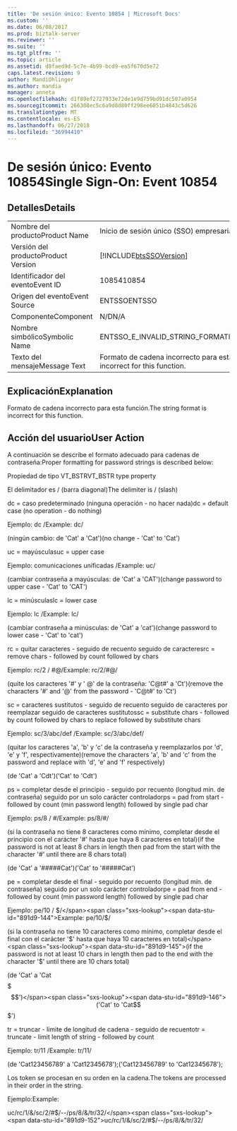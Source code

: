 ```yaml
---
title: 'De sesión único: Evento 10854 | Microsoft Docs'
ms.custom: ''
ms.date: 06/08/2017
ms.prod: biztalk-server
ms.reviewer: ''
ms.suite: ''
ms.tgt_pltfrm: ''
ms.topic: article
ms.assetid: d8faed9d-5c7e-4b99-bcd9-ea5f670d5e72
caps.latest.revision: 9
author: MandiOhlinger
ms.author: mandia
manager: anneta
ms.openlocfilehash: d1f89ef2727933e72de1e9d759bd91dc507a0954
ms.sourcegitcommit: 266308ec5c6a9d8d80ff298ee6051b4843c5d626
ms.translationtype: MT
ms.contentlocale: es-ES
ms.lasthandoff: 06/27/2018
ms.locfileid: "36994410"
---
```

# <a name="single-sign-on-event-10854"></a><span data-ttu-id="891d9-102">De sesión único: Evento 10854</span><span class="sxs-lookup"><span data-stu-id="891d9-102">Single Sign-On: Event 10854</span></span>
## <a name="details"></a><span data-ttu-id="891d9-103">Detalles</span><span class="sxs-lookup"><span data-stu-id="891d9-103">Details</span></span>  
  
|                 |                                                            |
|-----------------|------------------------------------------------------------|
|  <span data-ttu-id="891d9-104">Nombre del producto</span><span class="sxs-lookup"><span data-stu-id="891d9-104">Product Name</span></span>   |                 <span data-ttu-id="891d9-105">Inicio de sesión único (SSO) empresarial</span><span class="sxs-lookup"><span data-stu-id="891d9-105">Enterprise Single Sign-On</span></span>                  |
| <span data-ttu-id="891d9-106">Versión del producto</span><span class="sxs-lookup"><span data-stu-id="891d9-106">Product Version</span></span> | [!INCLUDE[btsSSOVersion](../includes/btsssoversion-md.md)] |
|    <span data-ttu-id="891d9-107">Identificador del evento</span><span class="sxs-lookup"><span data-stu-id="891d9-107">Event ID</span></span>     |                           <span data-ttu-id="891d9-108">10854</span><span class="sxs-lookup"><span data-stu-id="891d9-108">10854</span></span>                            |
|  <span data-ttu-id="891d9-109">Origen del evento</span><span class="sxs-lookup"><span data-stu-id="891d9-109">Event Source</span></span>   |                           <span data-ttu-id="891d9-110">ENTSSO</span><span class="sxs-lookup"><span data-stu-id="891d9-110">ENTSSO</span></span>                           |
|    <span data-ttu-id="891d9-111">Componente</span><span class="sxs-lookup"><span data-stu-id="891d9-111">Component</span></span>    |                            <span data-ttu-id="891d9-112">N/D</span><span class="sxs-lookup"><span data-stu-id="891d9-112">N/A</span></span>                             |
|  <span data-ttu-id="891d9-113">Nombre simbólico</span><span class="sxs-lookup"><span data-stu-id="891d9-113">Symbolic Name</span></span>  |               <span data-ttu-id="891d9-114">ENTSSO_E_INVALID_STRING_FORMAT</span><span class="sxs-lookup"><span data-stu-id="891d9-114">ENTSSO_E_INVALID_STRING_FORMAT</span></span>               |
|  <span data-ttu-id="891d9-115">Texto del mensaje</span><span class="sxs-lookup"><span data-stu-id="891d9-115">Message Text</span></span>   |     <span data-ttu-id="891d9-116">Formato de cadena incorrecto para esta función.</span><span class="sxs-lookup"><span data-stu-id="891d9-116">The string format is incorrect for this function.</span></span>      |
  
## <a name="explanation"></a><span data-ttu-id="891d9-117">Explicación</span><span class="sxs-lookup"><span data-stu-id="891d9-117">Explanation</span></span>  
 <span data-ttu-id="891d9-118">Formato de cadena incorrecto para esta función.</span><span class="sxs-lookup"><span data-stu-id="891d9-118">The string format is incorrect for this function.</span></span>  
  
## <a name="user-action"></a><span data-ttu-id="891d9-119">Acción del usuario</span><span class="sxs-lookup"><span data-stu-id="891d9-119">User Action</span></span>  
 <span data-ttu-id="891d9-120">A continuación se describe el formato adecuado para cadenas de contraseña:</span><span class="sxs-lookup"><span data-stu-id="891d9-120">Proper formatting for password strings is described below:</span></span>  
  
 <span data-ttu-id="891d9-121">Propiedad de tipo VT_BSTR</span><span class="sxs-lookup"><span data-stu-id="891d9-121">VT_BSTR type property</span></span>  
  
 <span data-ttu-id="891d9-122">El delimitador es / (barra diagonal)</span><span class="sxs-lookup"><span data-stu-id="891d9-122">The delimiter is / (slash)</span></span>  
  
 <span data-ttu-id="891d9-123">dc = caso predeterminado (ninguna operación - no hacer nada)</span><span class="sxs-lookup"><span data-stu-id="891d9-123">dc = default case (no operation - do nothing)</span></span>  
  
 <span data-ttu-id="891d9-124">Ejemplo: dc /</span><span class="sxs-lookup"><span data-stu-id="891d9-124">Example: dc/</span></span>  
  
 <span data-ttu-id="891d9-125">(ningún cambio: de 'Cat' a 'Cat')</span><span class="sxs-lookup"><span data-stu-id="891d9-125">(no change - 'Cat' to 'Cat')</span></span>  
  
 <span data-ttu-id="891d9-126">uc = mayúsculas</span><span class="sxs-lookup"><span data-stu-id="891d9-126">uc = upper case</span></span>  
  
 <span data-ttu-id="891d9-127">Ejemplo: comunicaciones unificadas /</span><span class="sxs-lookup"><span data-stu-id="891d9-127">Example: uc/</span></span>  
  
 <span data-ttu-id="891d9-128">(cambiar contraseña a mayúsculas: de 'Cat' a 'CAT')</span><span class="sxs-lookup"><span data-stu-id="891d9-128">(change password to upper case - 'Cat' to 'CAT')</span></span>  
  
 <span data-ttu-id="891d9-129">lc = minúsculas</span><span class="sxs-lookup"><span data-stu-id="891d9-129">lc = lower case</span></span>  
  
 <span data-ttu-id="891d9-130">Ejemplo: lc /</span><span class="sxs-lookup"><span data-stu-id="891d9-130">Example: lc/</span></span>  
  
 <span data-ttu-id="891d9-131">(cambiar contraseña a minúsculas: de 'Cat' a 'cat')</span><span class="sxs-lookup"><span data-stu-id="891d9-131">(change password to lower case - 'Cat' to 'cat')</span></span>  
  
 <span data-ttu-id="891d9-132">rc = quitar caracteres - seguido de recuento seguido de caracteres</span><span class="sxs-lookup"><span data-stu-id="891d9-132">rc = remove chars - followed by count followed by chars</span></span>  
  
 <span data-ttu-id="891d9-133">Ejemplo: rc/2 / #@/</span><span class="sxs-lookup"><span data-stu-id="891d9-133">Example: rc/2/#@/</span></span>  
  
 <span data-ttu-id="891d9-134">(quite los caracteres '#' y ' @' de la contraseña: 'C@t#' a 'Ct')</span><span class="sxs-lookup"><span data-stu-id="891d9-134">(remove the characters '#' and '@' from the password - 'C@t#' to 'Ct')</span></span>  
  
 <span data-ttu-id="891d9-135">sc = caracteres sustitutos - seguido de recuento seguido de caracteres por reemplazar seguido de caracteres sustitutos</span><span class="sxs-lookup"><span data-stu-id="891d9-135">sc = substitute chars - followed by count followed by chars to replace followed by substitute chars</span></span>  
  
 <span data-ttu-id="891d9-136">Ejemplo: sc/3/abc/def /</span><span class="sxs-lookup"><span data-stu-id="891d9-136">Example: sc/3/abc/def/</span></span>  
  
 <span data-ttu-id="891d9-137">(quitar los caracteres 'a', 'b' y 'c' de la contraseña y reemplazarlos por 'd', 'e' y 'f', respectivamente)</span><span class="sxs-lookup"><span data-stu-id="891d9-137">(remove the characters 'a', 'b' and 'c' from the password and replace with 'd', 'e' and 'f' respectively)</span></span>  
  
 <span data-ttu-id="891d9-138">(de 'Cat' a 'Cdt')</span><span class="sxs-lookup"><span data-stu-id="891d9-138">('Cat' to 'Cdt')</span></span>  
  
 <span data-ttu-id="891d9-139">ps = completar desde el principio - seguido por recuento (longitud mín. de contraseña) seguido por un solo carácter controlador</span><span class="sxs-lookup"><span data-stu-id="891d9-139">ps = pad from start - followed by count (min password length) followed by single pad char</span></span>  
  
 <span data-ttu-id="891d9-140">Ejemplo: ps/8 / #/</span><span class="sxs-lookup"><span data-stu-id="891d9-140">Example: ps/8/#/</span></span>  
  
 <span data-ttu-id="891d9-141">(si la contraseña no tiene 8 caracteres como mínimo, completar desde el principio con el carácter '#' hasta que haya 8 caracteres en total)</span><span class="sxs-lookup"><span data-stu-id="891d9-141">(if the password is not at least 8 chars in length then pad from the start with the character '#' until there are 8 chars total)</span></span>  
  
 <span data-ttu-id="891d9-142">(de 'Cat' a '#####Cat')</span><span class="sxs-lookup"><span data-stu-id="891d9-142">('Cat' to '#####Cat')</span></span>  
  
 <span data-ttu-id="891d9-143">pe = completar desde el final - seguido por recuento (longitud mín. de contraseña) seguido por un solo carácter controlador</span><span class="sxs-lookup"><span data-stu-id="891d9-143">pe = pad from end - followed by count (min password length) followed by single pad char</span></span>  
  
 <span data-ttu-id="891d9-144">Ejemplo: pe/10 / $/</span><span class="sxs-lookup"><span data-stu-id="891d9-144">Example: pe/10/$/</span></span>  
  
 <span data-ttu-id="891d9-145">(si la contraseña no tiene 10 caracteres como mínimo, completar desde el final con el carácter '$' hasta que haya 10 caracteres en total)</span><span class="sxs-lookup"><span data-stu-id="891d9-145">(if the password is not at least 10 chars in length then pad to the end with the character '$' until there are 10 chars total)</span></span>  
  
 <span data-ttu-id="891d9-146">(de 'Cat' a 'Cat$$$$$$$')</span><span class="sxs-lookup"><span data-stu-id="891d9-146">('Cat' to 'Cat$$$$$$$')</span></span>  
  
 <span data-ttu-id="891d9-147">tr = truncar - límite de longitud de cadena - seguido de recuento</span><span class="sxs-lookup"><span data-stu-id="891d9-147">tr = truncate - limit length of string - followed by count</span></span>  
  
 <span data-ttu-id="891d9-148">Ejemplo: tr/11 /</span><span class="sxs-lookup"><span data-stu-id="891d9-148">Example: tr/11/</span></span>  
  
 <span data-ttu-id="891d9-149">(de 'Cat123456789' a 'Cat12345678');</span><span class="sxs-lookup"><span data-stu-id="891d9-149">('Cat123456789' to 'Cat12345678');</span></span>  
  
 <span data-ttu-id="891d9-150">Los token se procesan en su orden en la cadena.</span><span class="sxs-lookup"><span data-stu-id="891d9-150">The tokens are processed in their order in the string.</span></span>  
  
 <span data-ttu-id="891d9-151">Ejemplo:</span><span class="sxs-lookup"><span data-stu-id="891d9-151">Example:</span></span>  
  
 <span data-ttu-id="891d9-152">uc/rc/1/&/sc/2/#$/--/ps/8/&/tr/32/</span><span class="sxs-lookup"><span data-stu-id="891d9-152">uc/rc/1/&/sc/2/#$/--/ps/8/&/tr/32/</span></span>